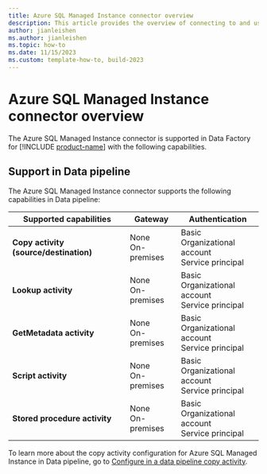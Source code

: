 ```yaml
---
title: Azure SQL Managed Instance connector overview
description: This article provides the overview of connecting to and using Azure SQL Managed Instance data in Data Factory.
author: jianleishen
ms.author: jianleishen
ms.topic: how-to
ms.date: 11/15/2023
ms.custom: template-how-to, build-2023
---
```


# Azure SQL Managed Instance connector overview

The Azure SQL Managed Instance connector is supported in Data Factory for [!INCLUDE [product-name](../includes/product-name.md)] with the following capabilities.

## Support in Data pipeline

The Azure SQL Managed Instance connector supports the following capabilities in Data pipeline:

| Supported capabilities | Gateway | Authentication |
| --- | --- | --- |
| **Copy activity (source/destination)** | None <br> On-premises | Basic<br>Organizational account<br>Service principal |
| **Lookup activity** | None <br> On-premises | Basic<br>Organizational account<br>Service principal |
| **GetMetadata activity** | None <br> On-premises | Basic<br>Organizational account<br>Service principal |
| **Script activity** | None <br> On-premises | Basic<br>Organizational account<br>Service principal |
| **Stored procedure activity** | None <br> On-premises | Basic<br>Organizational account<br>Service principal |

To learn more about the copy activity configuration for Azure SQL Managed Instance in Data pipeline, go to [Configure in a data pipeline copy activity](connector-azure-sql-managed-instance-copy-activity.md).
